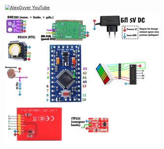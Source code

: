 [![AlexGyver YouTube](http://alexgyver.ru/git_banner.jpg)](https://www.youtube.com/channel/UCgtAOyEQdAyjvm9ATCi_Aig?sub_confirmation=1)

![SCHEME](https://github.com/dmytr0/meteo/blob/master/schemes/scheme.v2.png)
